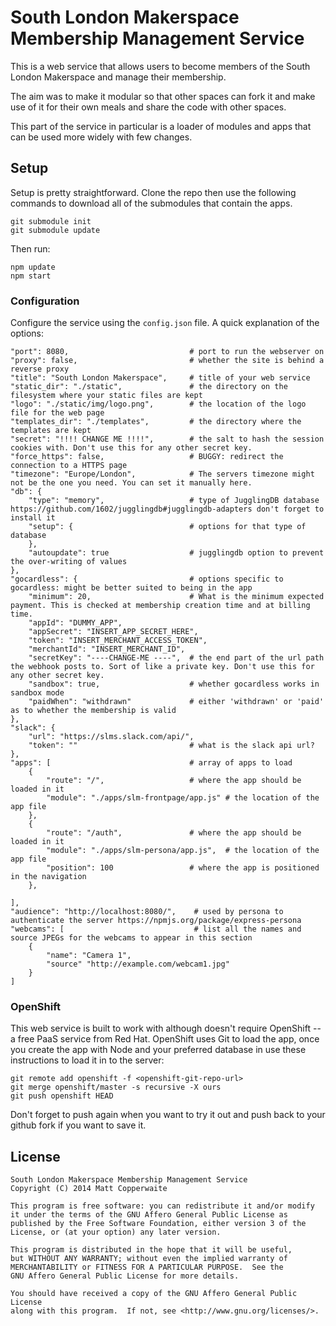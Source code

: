 # South London Makerspace Membership Management Service

This is a web service that allows users to become members of the South London Makerspace and manage their membership.

The aim was to make it modular so that other spaces can fork it and make use of it for their own meals and share the code with other spaces.

This part of the service in particular is a loader of modules and apps that can be used more widely with few changes.

## Setup
Setup is pretty straightforward. Clone the repo then use the following commands to download all of the submodules that contain the apps.

    git submodule init 
    git submodule update
    
Then run:

    npm update
    npm start

### Configuration
Configure the service using the `config.json` file. A quick explanation of the options:

    "port": 8080,                           # port to run the webserver on
    "proxy": false,                         # whether the site is behind a reverse proxy
    "title": "South London Makerspace",     # title of your web service
    "static_dir": "./static",               # the directory on the filesystem where your static files are kept
    "logo": "./static/img/logo.png",        # the location of the logo file for the web page
    "templates_dir": "./templates",         # the directory where the templates are kept
    "secret": "!!!! CHANGE ME !!!!",        # the salt to hash the session cookies with. Don't use this for any other secret key.
    "force_https": false,                   # BUGGY: redirect the connection to a HTTPS page
    "timezone": "Europe/London",            # The servers timezone might not be the one you need. You can set it manually here.
    "db": {
        "type": "memory",                   # type of JugglingDB database https://github.com/1602/jugglingdb#jugglingdb-adapters don't forget to install it
        "setup": {                          # options for that type of database
        },
        "autoupdate": true                  # jugglingdb option to prevent the over-writing of values
    },
    "gocardless": {                         # options specific to gocardless: might be better suited to being in the app
        "minimum": 20,                      # What is the minimum expected payment. This is checked at membership creation time and at billing time.
        "appId": "DUMMY_APP",
        "appSecret": "INSERT_APP_SECRET_HERE",
        "token": "INSERT_MERCHANT_ACCESS_TOKEN",
        "merchantId": "INSERT_MERCHANT_ID",
        "secretKey": "----CHANGE-ME ----",  # the end part of the url path the webhook posts to. Sort of like a private key. Don't use this for any other secret key.
        "sandbox": true,                    # whether gocardless works in sandbox mode
        "paidWhen": "withdrawn"             # either 'withdrawn' or 'paid' as to whether the membership is valid
    },
    "slack": {
        "url": "https://slms.slack.com/api/",
        "token": ""                         # what is the slack api url?
    },
    "apps": [                               # array of apps to load
        {
            "route": "/",                   # where the app should be loaded in it
            "module": "./apps/slm-frontpage/app.js" # the location of the app file
        },
        {
            "route": "/auth",               # where the app should be loaded in it
            "module": "./apps/slm-persona/app.js",  # the location of the app file
            "position": 100                 # where the app is positioned in the navigation
        },
        
    ],
    "audience": "http://localhost:8080/",    # used by persona to authenticate the server https://npmjs.org/package/express-persona
	"webcams": [                             # list all the names and source JPEGs for the webcams to appear in this section
		{
			"name": "Camera 1",
			"source" "http://example.com/webcam1.jpg"
		}
	]

### OpenShift
This web service is built to work with although doesn't require OpenShift -- a free PaaS service from Red Hat. OpenShift uses Git to load the app, once you create the app with Node and your preferred database in use these instructions to load it in to the server:

    git remote add openshift -f <openshift-git-repo-url>
    git merge openshift/master -s recursive -X ours
    git push openshift HEAD
    
Don't forget to push again when you want to try it out and push back to your github fork if you want to save it.

## License

    South London Makerspace Membership Management Service
    Copyright (C) 2014 Matt Copperwaite

    This program is free software: you can redistribute it and/or modify
    it under the terms of the GNU Affero General Public License as
    published by the Free Software Foundation, either version 3 of the
    License, or (at your option) any later version.

    This program is distributed in the hope that it will be useful,
    but WITHOUT ANY WARRANTY; without even the implied warranty of
    MERCHANTABILITY or FITNESS FOR A PARTICULAR PURPOSE.  See the
    GNU Affero General Public License for more details.

    You should have received a copy of the GNU Affero General Public License
    along with this program.  If not, see <http://www.gnu.org/licenses/>.
